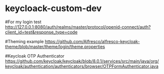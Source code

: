 # keycloack-custom-dev

#For my login test
http://127.0.0.1:8080/auth/realms/master/protocol/openid-connect/auth?client_id=test&response_type=code

#Theming example
https://github.com/Alfresco/alfresco-keycloak-theme/blob/master/theme/login/theme.properties

#Keycloak OTP Authenticator
https://github.com/keycloak/keycloak/blob/8.0.1/services/src/main/java/org/keycloak/authentication/authenticators/browser/OTPFormAuthenticator.java
